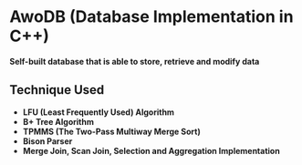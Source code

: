 # AwoDB (Database Implementation in C++)
**Self-built database that is able to store, retrieve and modify data**

## Technique Used
- **LFU (Least Frequently Used) Algorithm**
- **B+ Tree Algorithm**
- **TPMMS (The Two-Pass Multiway Merge Sort)**
- **Bison Parser**
- **Merge Join, Scan Join, Selection and Aggregation Implementation**
